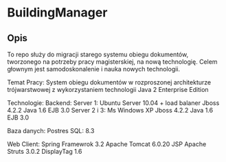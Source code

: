 # BuildingManager

## Opis
To repo służy do migracji starego systemu obiegu dokumentów, tworzonego na potrzeby pracy magisterskiej, na nową technologię.
Celem głownym jest samodoskonalenie i nauka nowych technologii.

Temat Pracy:
System obiegu dokumentów w rozproszonej architekturze
trójwarstwowej z wykorzystaniem technologii Java 2 Enterprise
Edition

Technologie:
Backend:
Server 1:
  Ubuntu Server 10.04 + load balaner
  Jboss 4.2.2
  Java 1.6 
  EJB 3.0
Server 2 i 3:
 Ms Windows XP
  Jboss 4.2.2
  Java 1.6
  EJB 3.0

Baza danych:
  Postres SQL: 8.3

Web Client:
  Spring Framewrok 3.2
  Apache Tomcat 6.0.20
  JSP
  Apache Struts 3.0.2
  DisplayTag 1.6



